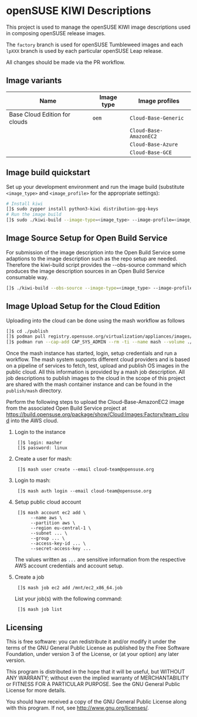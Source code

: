 # openSUSE KIWI Descriptions

This project is used to manage the openSUSE KIWI image descriptions used in composing openSUSE release images.

The `factory` branch is used for openSUSE Tumbleweed images and each `lpXXX` branch is used by each particular openSUSE Leap release.

All changes should be made via the PR workflow.

## Image variants

| Name                           | Image type | Image profiles                   |
|--------------------------------|------------|----------------------------------|
| Base Cloud Edition for clouds  | `oem`      | `Cloud-Base-Generic`             |
|                                |            | `Cloud-Base-AmazonEC2`           |
|                                |            | `Cloud-Base-Azure`               |
|                                |            | `Cloud-Base-GCE`                 |

## Image build quickstart

Set up your development environment and run the image build (substitute `<image_type>` and `<image_profile>` for the appropriate settings):

```bash
# Install kiwi
[]$ sudo zypper install python3-kiwi distribution-gpg-keys
# Run the image build
[]$ sudo ./kiwi-build --image-type=<image_type> --image-profile=<image_profile> --output-dir ./outdir
```

## Image Source Setup for Open Build Service

For submission of the image description into the Open Build Service some adaptions
to the image description such as the repo setup are needed. Therefore the kiwi-build
script provides the --obs-source command which produces the image description sources
in an Open Build Service consumable way.

```bash
[]$ ./kiwi-build --obs-source --image-type=<image_type> --image-profile=<image_profile> --output-dir=obs
```

## Image Upload Setup for the Cloud Edition

Uploading into the cloud can be done using the mash workflow as follows

```bash
[]$ cd ./publish
[]$ podman pull registry.opensuse.org/virtualization/appliances/images/images_tw/opensuse/mash:latest
[]$ podman run --cap-add CAP_SYS_ADMIN --rm -ti --name mash --volume ./mash:/mnt mash
```

Once the mash instance has started, login, setup credentials and run a
workflow. The mash system supports different cloud providers and is based
on a pipeline of services to fetch, test, upload and publish OS images
in the public cloud. All this information is provided by a mash job
description. All job descriptions to publish images to the cloud in the
scope of this project are shared with the mash container instance and
can be found in the `publish/mash` directory.

Perform the following steps to upload the Cloud-Base-AmazonEC2 image
from the associated Open Build Service project at
https://build.opensuse.org/package/show/Cloud:Images:Factory/team_cloud
into the AWS cloud.

1. Login to the instance

        []$ login: masher
        []$ password: linux

2. Create a user for mash:

        []$ mash user create --email cloud-team@opensuse.org

3. Login to mash:

        []$ mash auth login --email cloud-team@opensuse.org

4. Setup public cloud account

        []$ mash account ec2 add \
             --name aws \
             --partition aws \
             --region eu-central-1 \
             --subnet ... \
             --group ... \
             --access-key-id ... \
             --secret-access-key ...

    The values written as ```...``` are sensitive information
    from the respective AWS account credentials and account
    setup.

5. Create a job

        []$ mash job ec2 add /mnt/ec2_x86_64.job

    List your job(s) with the following command:

        []$ mash job list

## Licensing

This is free software: you can redistribute it and/or modify
it under the terms of the GNU General Public License as published by
the Free Software Foundation, under version 3 of the License, or
(at your option) any later version.

This program is distributed in the hope that it will be useful,
but WITHOUT ANY WARRANTY; without even the implied warranty of
MERCHANTABILITY or FITNESS FOR A PARTICULAR PURPOSE. See the
GNU General Public License for more details.

You should have received a copy of the GNU General Public License
along with this program. If not, see <http://www.gnu.org/licenses/>.
